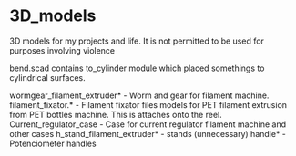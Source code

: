 # 3D_models
3D models for my projects and life.
It is not permitted to be used for purposes involving violence

bend.scad   contains to_cylinder module which placed somethings to cylindrical surfaces.

wormgear_filament_extruder* - Worm and gear for filament machine.
filament_fixator.*          - Filament fixator files models for PET filament extrusion from PET bottles machine. This is attaches onto the reel.
Current_regulator_case      - Case for current regulator filament machine
and other cases
h_stand_filament_extruder*  - stands (unnecessary)
handle*                     - Potenciometer handles



